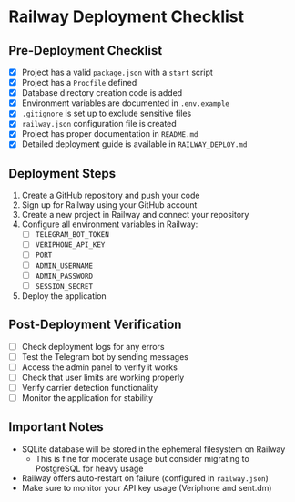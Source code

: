 # Railway Deployment Checklist

## Pre-Deployment Checklist

- [x] Project has a valid `package.json` with a `start` script
- [x] Project has a `Procfile` defined
- [x] Database directory creation code is added
- [x] Environment variables are documented in `.env.example`
- [x] `.gitignore` is set up to exclude sensitive files
- [x] `railway.json` configuration file is created
- [x] Project has proper documentation in `README.md`
- [x] Detailed deployment guide is available in `RAILWAY_DEPLOY.md`

## Deployment Steps

1. Create a GitHub repository and push your code
2. Sign up for Railway using your GitHub account
3. Create a new project in Railway and connect your repository
4. Configure all environment variables in Railway:
   - [ ] `TELEGRAM_BOT_TOKEN`
   - [ ] `VERIPHONE_API_KEY`
   - [ ] `PORT`
   - [ ] `ADMIN_USERNAME`
   - [ ] `ADMIN_PASSWORD`
   - [ ] `SESSION_SECRET`
5. Deploy the application

## Post-Deployment Verification

- [ ] Check deployment logs for any errors
- [ ] Test the Telegram bot by sending messages
- [ ] Access the admin panel to verify it works
- [ ] Check that user limits are working properly
- [ ] Verify carrier detection functionality
- [ ] Monitor the application for stability

## Important Notes

- SQLite database will be stored in the ephemeral filesystem on Railway
  - This is fine for moderate usage but consider migrating to PostgreSQL for heavy usage
- Railway offers auto-restart on failure (configured in `railway.json`)
- Make sure to monitor your API key usage (Veriphone and sent.dm) 